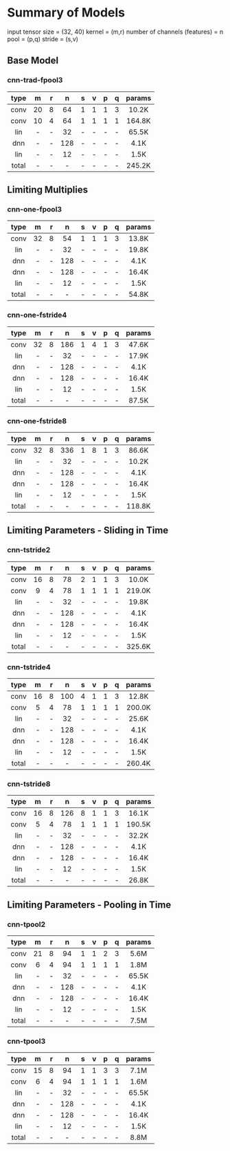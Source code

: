 # Summary of Models

input tensor size = (32, 40)
kernel = (m,r)
number of channels (features) = n
pool = (p,q)
stride = (s,v)

## Base Model

### cnn-trad-fpool3

|  type |  m | r |  n  | s | v | p | q | params |
|:-----:|:--:|:-:|:---:|:-:|:-:|:-:|:-:|:------:|
|  conv | 20 | 8 |  64 | 1 | 1 | 1 | 3 |  10.2K |
|  conv | 10 | 4 |  64 | 1 | 1 | 1 | 1 | 164.8K |
|  lin  |  - | - |  32 | - | - | - | - |  65.5K |
|  dnn  |  - | - | 128 | - | - | - | - |  4.1K  |
|  lin  |  - | - |  12 | - | - | - | - |  1.5K  |
| total |  - | - |  -  | - | - | - | - | 245.2K |

## Limiting Multiplies

### cnn-one-fpool3

|  type |  m | r |  n  | s | v | p | q | params |
|:-----:|:--:|:-:|:---:|:-:|:-:|:-:|:-:|:------:|
|  conv | 32 | 8 |  54 | 1 | 1 | 1 | 3 |  13.8K |
|  lin  |  - | - |  32 | - | - | - | - |  19.8K |
|  dnn  |  - | - | 128 | - | - | - | - |  4.1K  |
|  dnn  |  - | - | 128 | - | - | - | - |  16.4K |
|  lin  |  - | - |  12 | - | - | - | - |  1.5K  |
| total |  - | - |  -  | - | - | - | - |  54.8K |

### cnn-one-fstride4

|  type |  m | r |  n  | s | v | p | q | params |
|:-----:|:--:|:-:|:---:|:-:|:-:|:-:|:-:|:------:|
|  conv | 32 | 8 | 186 | 1 | 4 | 1 | 3 |  47.6K |
|  lin  |  - | - |  32 | - | - | - | - |  17.9K |
|  dnn  |  - | - | 128 | - | - | - | - |  4.1K  |
|  dnn  |  - | - | 128 | - | - | - | - |  16.4K |
|  lin  |  - | - |  12 | - | - | - | - |  1.5K  |
| total |  - | - |  -  | - | - | - | - |  87.5K |

### cnn-one-fstride8

|  type |  m | r |  n  | s | v | p | q | params |
|:-----:|:--:|:-:|:---:|:-:|:-:|:-:|:-:|:------:|
|  conv | 32 | 8 | 336 | 1 | 8 | 1 | 3 |  86.6K |
|  lin  |  - | - |  32 | - | - | - | - |  10.2K |
|  dnn  |  - | - | 128 | - | - | - | - |  4.1K  |
|  dnn  |  - | - | 128 | - | - | - | - |  16.4K |
|  lin  |  - | - |  12 | - | - | - | - |  1.5K  |
| total |  - | - |  -  | - | - | - | - | 118.8K |


## Limiting Parameters - Sliding in Time

### cnn-tstride2

|  type |  m | r |  n  | s | v | p | q | params |
|:-----:|:--:|:-:|:---:|:-:|:-:|:-:|:-:|:------:|
|  conv | 16 | 8 |  78 | 2 | 1 | 1 | 3 |  10.0K |
|  conv |  9 | 4 |  78 | 1 | 1 | 1 | 1 | 219.0K |
|  lin  |  - | - |  32 | - | - | - | - |  19.8K |
|  dnn  |  - | - | 128 | - | - | - | - |  4.1K  |
|  dnn  |  - | - | 128 | - | - | - | - |  16.4K |
|  lin  |  - | - |  12 | - | - | - | - |  1.5K  |
| total |  - | - |  -  | - | - | - | - | 325.6K |

### cnn-tstride4

|  type |  m | r |  n  | s | v | p | q | params |
|:-----:|:--:|:-:|:---:|:-:|:-:|:-:|:-:|:------:|
|  conv | 16 | 8 | 100 | 4 | 1 | 1 | 3 |  12.8K |
|  conv |  5 | 4 |  78 | 1 | 1 | 1 | 1 | 200.0K |
|  lin  |  - | - |  32 | - | - | - | - |  25.6K |
|  dnn  |  - | - | 128 | - | - | - | - |  4.1K  |
|  dnn  |  - | - | 128 | - | - | - | - |  16.4K |
|  lin  |  - | - |  12 | - | - | - | - |  1.5K  |
| total |  - | - |  -  | - | - | - | - | 260.4K |

### cnn-tstride8

|  type |  m | r |  n  | s | v | p | q | params |
|:-----:|:--:|:-:|:---:|:-:|:-:|:-:|:-:|:------:|
|  conv | 16 | 8 | 126 | 8 | 1 | 1 | 3 |  16.1K |
|  conv |  5 | 4 |  78 | 1 | 1 | 1 | 1 | 190.5K |
|  lin  |  - | - |  32 | - | - | - | - |  32.2K |
|  dnn  |  - | - | 128 | - | - | - | - |  4.1K  |
|  dnn  |  - | - | 128 | - | - | - | - |  16.4K |
|  lin  |  - | - |  12 | - | - | - | - |  1.5K  |
| total |  - | - |  -  | - | - | - | - |  26.8K |

## Limiting Parameters - Pooling in Time

### cnn-tpool2

|  type |  m | r |  n  | s | v | p | q | params |
|:-----:|:--:|:-:|:---:|:-:|:-:|:-:|:-:|:------:|
|  conv | 21 | 8 |  94 | 1 | 1 | 2 | 3 |  5.6M  |
|  conv |  6 | 4 |  94 | 1 | 1 | 1 | 1 |  1.8M  |
|  lin  |  - | - |  32 | - | - | - | - |  65.5K |
|  dnn  |  - | - | 128 | - | - | - | - |  4.1K  |
|  dnn  |  - | - | 128 | - | - | - | - |  16.4K |
|  lin  |  - | - |  12 | - | - | - | - |  1.5K  |
| total |  - | - |  -  | - | - | - | - |   7.5M |

### cnn-tpool3

|  type |  m | r |  n  | s | v | p | q | params |
|:-----:|:--:|:-:|:---:|:-:|:-:|:-:|:-:|:------:|
|  conv | 15 | 8 |  94 | 1 | 1 | 3 | 3 |   7.1M |
|  conv |  6 | 4 |  94 | 1 | 1 | 1 | 1 |   1.6M |
|  lin  |  - | - |  32 | - | - | - | - |  65.5K |
|  dnn  |  - | - | 128 | - | - | - | - |  4.1K  |
|  dnn  |  - | - | 128 | - | - | - | - |  16.4K |
|  lin  |  - | - |  12 | - | - | - | - |  1.5K  |
| total |  - | - |  -  | - | - | - | - |   8.8M |
